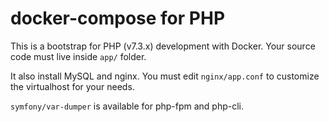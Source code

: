# docker-compose for PHP

This is a bootstrap for PHP (v7.3.x) development with Docker. Your source code must live inside `app/` folder.

It also install MySQL and nginx. You must edit `nginx/app.conf` to customize the virtualhost for your needs.

`symfony/var-dumper` is available for php-fpm and php-cli.
